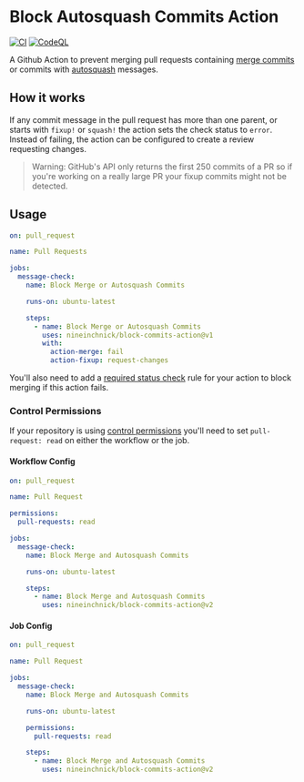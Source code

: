 # Block Autosquash Commits Action

[![CI](https://github.com/nineinchnick/block-commits-action/actions/workflows/ci.yml/badge.svg?branch=main)](https://github.com/nineinchnick/block-commits-action/actions/workflows/ci.yml)
[![CodeQL](https://github.com/nineinchnick/block-commits-action/actions/workflows/codeql-analysis.yml/badge.svg?branch=main)](https://github.com/nineinchnick/block-commits-action/actions/workflows/codeql-analysis.yml)


A Github Action to prevent merging pull requests containing [merge
commits](https://git-scm.com/docs/git-merge) or commits with
[autosquash](https://git-scm.com/docs/git-rebase#git-rebase---autosquash)
messages.

## How it works

If any commit message in the pull request has more than one parent, or starts
with `fixup!` or `squash!` the action sets the check status to `error`.
Instead of failing, the action can be configured to create a review requesting changes.

> Warning:  GitHub's API only returns the first 250 commits of a PR so if you're
> working on a really large PR your fixup commits might not be detected.

## Usage

```yaml
on: pull_request

name: Pull Requests

jobs:
  message-check:
    name: Block Merge or Autosquash Commits

    runs-on: ubuntu-latest

    steps:
      - name: Block Merge or Autosquash Commits
        uses: nineinchnick/block-commits-action@v1
        with:
          action-merge: fail
          action-fixup: request-changes
```

You'll also need to add a [required status
check](https://help.github.com/en/articles/enabling-required-status-checks) rule
for your action to block merging if this action fails.

### Control Permissions

If your repository is using [control
permissions](https://github.blog/changelog/2021-04-20-github-actions-control-permissions-for-github_token/)
you'll need to set `pull-request: read` on either the workflow or the job.

#### Workflow Config

```yaml
on: pull_request

name: Pull Request

permissions:
  pull-requests: read

jobs:
  message-check:
    name: Block Merge and Autosquash Commits

    runs-on: ubuntu-latest

    steps:
      - name: Block Merge and Autosquash Commits
        uses: nineinchnick/block-commits-action@v2
```

#### Job Config

```yaml
on: pull_request

name: Pull Request

jobs:
  message-check:
    name: Block Merge and Autosquash Commits

    runs-on: ubuntu-latest

    permissions:
      pull-requests: read

    steps:
      - name: Block Merge and Autosquash Commits
        uses: nineinchnick/block-commits-action@v2
```

